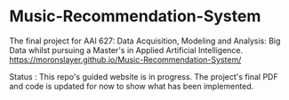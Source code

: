 # Music-Recommendation-System
The final project for AAI 627: Data Acquisition, Modeling and Analysis: Big Data whilst pursuing a Master's in Applied Artificial Intelligence.
https://moronslayer.github.io/Music-Recommendation-System/

Status : This repo's guided website is in progress. The project's final PDF and code is updated for now to show what has been implemented. 
